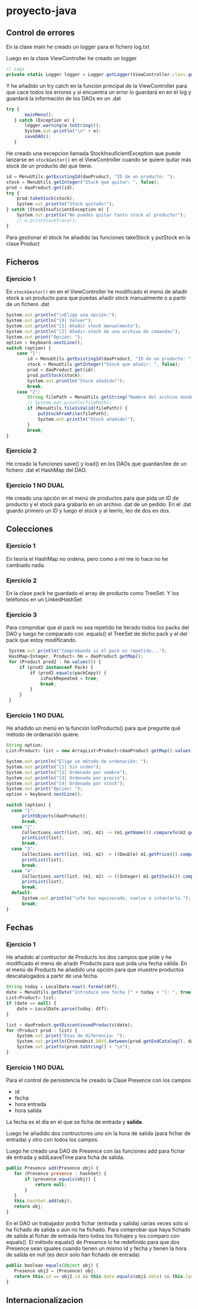 # proyecto-java

## Control de errores
En la clase main he creado un logger para el fichero log.txt

Luego en la clase ViewController he creado un logger

``` jsx
// Logs
private static Logger logger = Logger.getLogger(ViewController.class.getName());
```

Y  he añadido un try catch en la función principal de la ViewController para que cace todos los errores y si encuentra un error lo guardará en en el log y guardará la información de los DAOs en un .dat
``` jsx
try {
       mainMenu();
   } catch (Exception e) {
       logger.warning(e.toString());
       System.out.println("\n" + e);
       saveDAO();
   }
```

He creado una excepcion llamada StockInsuficientException que puede lanzarse en ``stockGestor()`` en el ViewController cuando se quiere quitar más stock de un producto del que tiene.

```jsx
id = MenuUtils.getExistingId(daoProduct, "ID de un producto: ");
stock = MenuUtils.getInteger("Stock que quitar: ", false);
prod = daoProduct.get(id);
try {
    prod.takeStock(stock);
    System.out.println("Stock quitado!");
} catch (StockInsuficientException e) {
    System.out.println("No puedes quitar tanto stock al producto!");
    // e.printStackTrace();
}
```

Para gestionar el stock he añadido las funciones takeStock y putStock en la clase Product

## Ficheros
### Ejercicio 1
En ``stockGestor()`` en en el ViewController he modificado el menú de añadir stock a un producto para que puedas añadir stock manualmente o a partir de un fichero .dat
```jsx
System.out.println("\nElige una opción:");
System.out.println("[0] Volver");
System.out.println("[1] Añadir stock manualmente");
System.out.println("[2] Añadir stock de una archivo de comandas");
System.out.print("Opción: ");
option = keyboard.nextLine();
switch (option) {
    case "1":
        id = MenuUtils.getExistingId(daoProduct, "ID de un producto: ");
        stock = MenuUtils.getInteger("Stock que añadir: ", false);
        prod = daoProduct.get(id);
        prod.putStock(stock);
        System.out.println("Stock añadido!");
        break;
    case "2":
        String filePath = MenuUtils.getString("Nombre del archivo donde leer la comanda: ", false);
        // System.out.println(filePath);
        if (MenuUtils.fileIsValid(filePath)) {
            putStockFromFile(filePath);
            System.out.println("Stock añadido!");
        }
        break;
}
```
### Ejercicio 2

He creado la funciones save() y load() en los DAOs que guardan/lee de un fichero .dat el HashMap del DAO.

### Ejercicio 1 NO DUAL
He creado una opción en el menú de productos para que pida un ID de producto y el stock para grabarlo en un archivo .dat de un pedido.
En el .dat guardo primero un ID y luego el stock y al leerlo, leo de dos en dos.

## Colecciones
### Ejercicio 1
En teoría el HashMap no ordena, pero como a mí me lo hace no he cambiado nada.

### Ejercicio 2 
En la clase pack he guardado el array de producto como TreeSet.
Y los teléfonos en un LinkedHashSet

### Ejercicio 3 
Para comprobar que el pack no sea repetido he iterado todos los packs del DAO y luego he comparado con .equals() el TreeSet de dicho pack y el del pack que estoy modificando.
```jsx
 System.out.println("Comprobando si el pack es repetido...");
 HashMap<Integer, Product> hm = daoProduct.getMap();
 for (Product prod2 : hm.values()) {
     if (prod2 instanceof Pack) {
         if (prod2.equals(packCopy)) {
             isPackRepeated = true;
             break;
         }
     }
 }
```


### Ejercicio 1 NO DUAL
He añadido un menú en la función listProducts() para que pregunte qué método de ordenación quiere.

```jsx
String option;
List<Product> list = new ArrayList<Product>(daoProduct.getMap().values());

System.out.println("Elige un método de ordenación: ");
System.out.println("[1] Sin orden");
System.out.println("[2] Ordenado por nombre");
System.out.println("[3] Ordenado por precio");
System.out.println("[4] Ordenado por stock");
System.out.print("Opción: ");
option = keyboard.nextLine();

switch (option) {
  case "1":
      printObjects(daoProduct);
      break;
  case "2":
      Collections.sort(list, (m1, m2) -> (m1.getName()).compareTo(m2.getName()));
      printList(list);
      break;
  case "3":
      Collections.sort(list, (m1, m2) -> ((Double) m1.getPrice()).compareTo((Double) m2.getPrice()));
      printList(list);
      break;
  case "4":
      Collections.sort(list, (m1, m2) -> ((Integer) m1.getStock()).compareTo((Integer) m2.getStock()));
      printList(list);
      break;
  default:
      System.out.println("\nTe has equivocado, vuelve a intentarlo.");
      break;
}
```

## Fechas
### Ejercicio 1 
He añadido al contructor de Products los dos campos que pide y he modificado el menú de añadir Products para que pida una fecha válida.
En el menú de Products he añadido una opción para que muestre productos descatalogados a partir de una fecha.
```jsx
String today = LocalDate.now().format(dtf);
date = MenuUtils.getDate("Introduce una fecha [" + today + "]: ", true);
List<Product> list;
if (date == null) {
    date = LocalDate.parse(today, dtf);
}

list = daoProduct.getDiscontinuedProducts(date);
for (Product prod : list) {
    System.out.print("Días de diferencia: ");
    System.out.println(ChronoUnit.DAYS.between(prod.getEndCatalog(), date));
    System.out.println(prod.toString() + "\n");
}
```

### Ejercicio 1 NO DUAL
Para el control de persistencia he creado la Clase Presence con los campos
- id
- fecha 
- hora entrada
- hora salida

La fecha es el día en el que se ficha de entrada y **salida**.

Luego he añadido dos contructores uno sin la hora de salida (para fichar de entrada) y otro con todos los campos.

Luego he creado una DAO de Presence con las funciones add para fichar de entrada y addLeaveTime para ficha de salida.

```jsx
public Presence add(Presence obj) {
   for (Presence presence : hashSet) {
       if (presence.equals(obj)) {
           return null;
       }
   }
   this.hashSet.add(obj);
   return obj;
}
```
En el DAO un trabajador podrá fichar (entrada y salida) varias veces solo si ha fichado de salida o aún no ha fichado. Para comprobar que haya fichado de salida al fichar de entrada itero todos los fichajes y los comparo con equals(). El método equals() de Presence lo he redefinido para que dos Presence sean iguales cuando tienen un mismo id y fecha y tienen la hora de salida en null (es decir solo han fichado de entrada)

```jsx
public boolean equals(Object obj) {
   Presence obj2 = (Presence) obj;
   return this.id == obj2.id && this.date.equals(obj2.date) && this.leaveTime == null;
}
```


## Internacionalizacion
